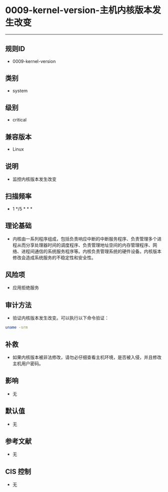 # 0009-kernel-version-主机内核版本发生改变
---

## 规则ID

- 0009-kernel-version


## 类别

- system


## 级别

- critical


## 兼容版本


- Linux




## 说明


- 监控内核版本发生改变



## 扫描频率
- 1 */5 * * *

## 理论基础


- 内核由一系列程序组成，包括负责响应中断的中断服务程序、负责管理多个进程从而分享处理器时间的调度程序、负责管理地址空间的内存管理程序、网络、进程间通信的系统服务程序等。内核负责管理系统的硬件设备。内核版本修改会造成系统服务的不稳定性和安全性。






## 风险项


- 应用拒绝服务



## 审计方法
- 验证内核版本发生改变。可以执行以下命令验证：

```bash
uname -srm
```



## 补救
- 如果内核版本被非法修改，请勿必仔细查看主机环境，是否被入侵，并且修改主机用户密码。



## 影响


- 无




## 默认值


- 无




## 参考文献


- 无



## CIS 控制


- 无


